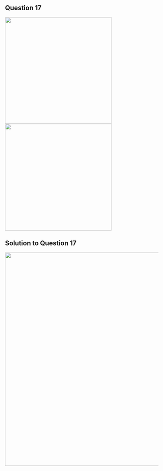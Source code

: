 ## Question 17
<img src = "https://github.com/user-attachments/assets/55515528-5e88-4bfd-84e1-9c5ba4ccec74" width = "350">
<img src = "https://github.com/user-attachments/assets/50aba0a7-85f4-4590-967d-edee859a6e3b" width = "350">

## Solution to Question 17
<img src = "https://github.com/user-attachments/assets/d399223f-e3b0-4363-87d9-f1d182dc5694" width = "700">

